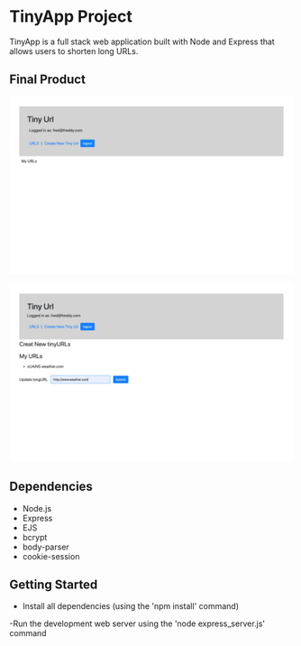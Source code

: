 # TinyApp Project

TinyApp is a full stack web application built with Node and Express that allows users to shorten long URLs.

## Final Product
!["screenshot of main page"](https://github.com/brianeshores/tinyapp/blob/master/docs/tinyapp_mainpage.png)

!["screenshot of change URL page"](https://github.com/brianeshores/tinyapp/blob/master/docs/tinyapp_add_url.png)


## Dependencies

- Node.js
- Express
- EJS
- bcrypt
- body-parser
- cookie-session

## Getting Started

- Install all dependencies (using the 'npm   install' command)

-Run the development web server using the 'node express_server.js' command
